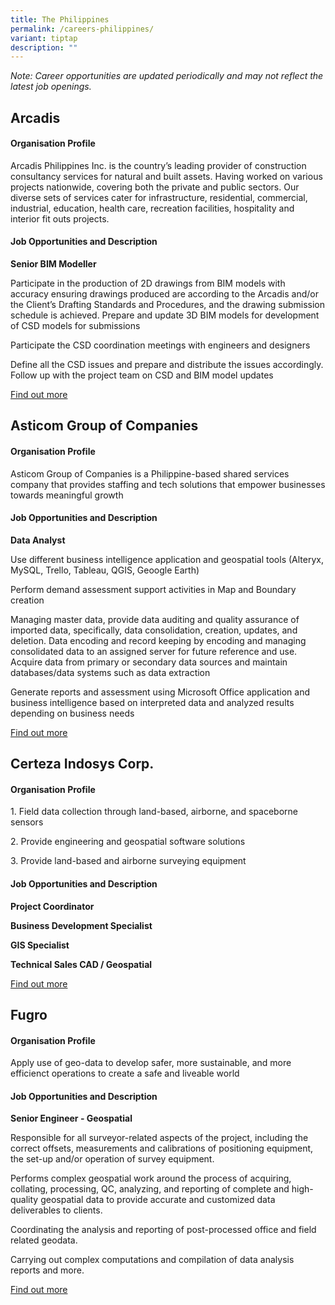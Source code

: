 ```yaml
---
title: The Philippines
permalink: /careers-philippines/
variant: tiptap
description: ""
---
```

<p><em>Note: Career opportunities are updated periodically and may not reflect the latest job openings.</em></p><h2>Arcadis</h2><h4>Organisation Profile</h4><p>Arcadis Philippines Inc. is the country’s leading provider of construction consultancy services for natural and built assets. Having worked on various projects nationwide, covering both the private and public sectors. Our diverse sets of services cater for infrastructure, residential, commercial, industrial, education, health care, recreation facilities, hospitality and interior fit outs projects.</p><h4>Job Opportunities and Description</h4><p><strong>Senior BIM Modeller</strong></p><p>Participate in the production of 2D drawings from BIM models with accuracy ensuring drawings produced are according to the Arcadis and/or the Client’s Drafting Standards and Procedures, and the drawing submission schedule is achieved. Prepare and update 3D BIM models for development of CSD models for submissions</p><p>Participate the CSD coordination meetings with engineers and designers</p><p>Define all the CSD issues and prepare and distribute the issues accordingly. Follow up with the project team on CSD and BIM model updates</p><p><a href="https://ph.indeed.com/viewjob?jk=6abc5a98adebc10c&amp;from=serp&amp;vjs=3" rel="noopener noreferrer nofollow" target="_blank">Find out more</a></p><p></p><h2>Asticom Group of Companies</h2><h4>Organisation Profile</h4><p>Asticom Group of Companies is a Philippine-based shared services company that provides staffing and tech solutions that empower businesses towards meaningful growth</p><h4>Job Opportunities and Description</h4><p><strong>Data Analyst</strong></p><p>Use different business intelligence application and geospatial tools (Alteryx, MySQL, Trello, Tableau, QGIS, Geoogle Earth)</p><p>Perform demand assessment support activities in Map and Boundary creation</p><p>Managing master data, provide data auditing and quality assurance of imported data, specifically, data consolidation, creation, updates, and deletion. Data encoding and record keeping by encoding and managing consolidated data to an assigned server for future reference and use. Acquire data from primary or secondary data sources and maintain databases/data systems such as data extraction</p><p>Generate reports and assessment using Microsoft Office application and business intelligence based on interpreted data and analyzed results depending on business needs</p><p><a href="https://ph.indeed.com/viewjob?cmp=ASTICOM-Technology-Inc.&amp;t=Data+Analyst&amp;jk=75a9af85b6e698b3&amp;xpse=SoBz67I3HcAaQKzUhh0LbzkdCdPP&amp;xkcb=SoA-67M3HcAcWoA0hz0NbzkdCdPP&amp;vjs=3" rel="noopener noreferrer nofollow" target="_blank">Find out more</a></p><p></p><h2>Certeza Indosys Corp.</h2><h4>Organisation Profile</h4><p>1. Field data collection through land-based, airborne, and spaceborne sensors</p><p>2. Provide engineering and geospatial software solutions</p><p>3. Provide land-based and airborne surveying equipment</p><h4>Job Opportunities and Description</h4><p><strong>Project Coordinator</strong></p><p><strong>Business Development Specialist</strong></p><p><strong>GIS Specialist</strong></p><p><strong>Technical Sales CAD / Geospatial</strong></p><p><a href="https://www.certezainfosys.com/" rel="noopener noreferrer nofollow" target="_blank">Find out more</a></p><p></p><h2>Fugro</h2><h4>Organisation Profile</h4><p>Apply use of geo-data to develop safer, more sustainable, and more efficienct operations to create a safe and liveable world</p><h4>Job Opportunities and Description</h4><p><strong>Senior Engineer - Geospatial</strong></p><p>Responsible for all surveyor-related aspects of the project, including the correct offsets, measurements and calibrations of positioning equipment, the set-up and/or operation of survey equipment.</p><p>Performs complex geospatial work around the process of acquiring, collating, processing, QC, analyzing, and reporting of complete and high-quality geospatial data to provide accurate and customized data deliverables to clients.</p><p>Coordinating the analysis and reporting of post-processed office and field related geodata.</p><p>Carrying out complex computations and compilation of data analysis reports and more.</p><p><a href="https://ph.indeed.com/viewjob?jk=b007141f6cf86c71&amp;from=serp&amp;vjs=3" rel="noopener noreferrer nofollow" target="_blank">Find out more</a></p><p></p><p></p><p></p>